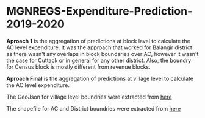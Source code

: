 # MGNREGS-Expenditure-Prediction-2019-2020
**Aproach 1** is the aggregation of predictions at block level to calculate the AC level expenditure. It was the approach that worked for Balangir district as there wasn't any overlaps in block boundaries over AC, however it wasn't the case for Cuttack or in general for any other district. Also, the boundry for Census block is mostly different from revenue blocks.

**Aproach Final** is the aggregation of predictions at village level to calculate the AC level expenditure. 

The GeoJson for village level boundries were extracted from [here](https://github.com/datameet/indian_village_boundaries)

The shapefile for AC and District boundries were extracted from [here](https://github.com/datameet/maps/tree/master/assembly-constituencies)
